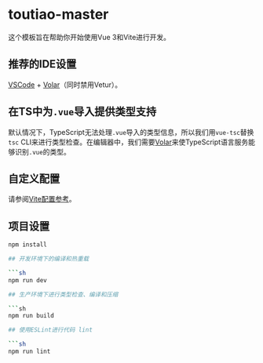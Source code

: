 # toutiao-master

这个模板旨在帮助你开始使用Vue 3和Vite进行开发。

## 推荐的IDE设置

[VSCode](https://code.visualstudio.com/) + [Volar](https://marketplace.visualstudio.com/items?itemName=Vue.volar)（同时禁用Vetur）。

## 在TS中为`.vue`导入提供类型支持

默认情况下，TypeScript无法处理`.vue`导入的类型信息，所以我们用`vue-tsc`替换`tsc` CLI来进行类型检查。在编辑器中，我们需要[Volar](https://marketplace.visualstudio.com/items?itemName=Vue.volar)来使TypeScript语言服务能够识别`.vue`的类型。

## 自定义配置

请参阅[Vite配置参考](https://vitejs.dev/config/)。

## 项目设置

```sh
npm install

## 开发环境下的编译和热重载

```sh
npm run dev

## 生产环境下进行类型检查、编译和压缩

```sh
npm run build

## 使用ESLint进行代码 lint

```sh
npm run lint